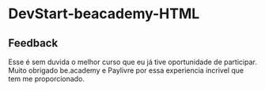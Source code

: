 # DevStart-beacademy-HTML

## Feedback

Esse é sem duvida o melhor curso que eu já tive oportunidade de participar.
Muito obrigado be.academy e Paylivre por essa experiencia incrivel que tem me proporcionado.
